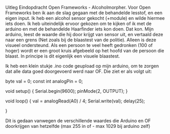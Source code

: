 Uitleg Eindopdracht Open Frameworks - Alcoholmorpher.
Voor Open Frameworks ben ik aan de slag gegaan met de behandelde lesstof, en een eigen input.
Ik heb een alcohol sensor gekocht (+module) en wilde hiermee iets doen.
Ik heb uiteindelijk ervoor gekozen om te kijken of ik met de arduino en met de behandelde Haarfinder iets kon doen.
Dat kon. Mijn arduino, leest de waarde die hij door krijgt van sensor uit, en vertaald deze naar een grens (Net zoals bij de blaastest van de politie).
Alleen is deze visueel ondersteund. Als een persoon te veel heeft gedronken (100 of hoger) wordt er een groot kruis afgebeeld op het hoofd van de persoon die blaast. 
In principe is dit eigenlijk een visuele blaastest. 

Ik heb een klein stukje .ino code geupload op mijn arduino, om te zorgen dat alle data goed doorgevoerd werd naar OF.
Die ziet er als volgt uit:

byte val = 0;
const int analogPin = 0;

void setup() {
  Serial.begin(9600);
  pinMode(2, OUTPUT);
}

void loop() {
  val = analogRead(A0) / 4;
  Serial.write(val);
  delay(25);

}

Dit is gedaan vanwegen de verschillende waardes die Arduino en OF doorkrijgen van hetzelfde (max 255 in of - max 1029 bij arduino zelf)
